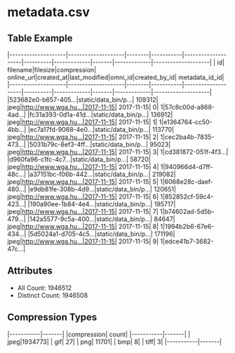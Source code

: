 # metadata.csv

## Table Example
|--------------------|--------------------|--------|-----------|--------------------|----------|-------------|-------|-------------|--------------------|
|                  id|            filename|filesize|compression|          online_url|created_at|last_modified|omni_id|created_by_id|      metadata_id_id|
|--------------------|--------------------|--------|-----------|--------------------|----------|-------------|-------|-------------|--------------------|
|523682e0-b657-405...|static/data_bin/p...|  109312|       jpeg|http://www.wga.hu...|2017-11-15|   2017-11-15|      0|            1|57c8c00d-a868-4ad...|
|fc31a393-0d1a-41d...|static/data_bin/p...|  136912|       jpeg|http://www.wga.hu...|2017-11-15|   2017-11-15|      1|            1|e1364764-cc50-4bb...|
|ec7a17fd-9068-4e0...|static/data_bin/p...|  113770|       jpeg|http://www.wga.hu...|2017-11-15|   2017-11-15|      2|            1|cec2ba4b-7835-473...|
|5031b79c-8ef3-4ff...|static/data_bin/p...|   95023|       jpeg|http://www.wga.hu...|2017-11-15|   2017-11-15|      3|            1|cd381872-051f-4f3...|
|d960fa96-c1fc-4c7...|static/data_bin/p...|   58720|       jpeg|http://www.wga.hu...|2017-11-15|   2017-11-15|      4|            1|940966d4-d7ff-48c...|
|a37151bc-f06b-442...|static/data_bin/p...|  219082|       jpeg|http://www.wga.hu...|2017-11-15|   2017-11-15|      5|            1|6068e28c-daef-480...|
|e9db81fe-308b-4d9...|static/data_bin/p...|  120651|       jpeg|http://www.wga.hu...|2017-11-15|   2017-11-15|      6|            1|852852cf-59c4-423...|
|190a90ee-1b84-4e4...|static/data_bin/p...|  195717|       jpeg|http://www.wga.hu...|2017-11-15|   2017-11-15|      7|            1|b74602ad-5d5b-479...|
|142a5577-9c5a-400...|static/data_bin/p...|   84647|       jpeg|http://www.wga.hu...|2017-11-15|   2017-11-15|      8|            1|1994b2b6-67e6-434...|
|5d5024a1-d705-4c5...|static/data_bin/p...|  171196|       jpeg|http://www.wga.hu...|2017-11-15|   2017-11-15|      9|            1|edce41b7-3682-47c...|


## Attributes
* All Count: 1946512
* Distinct Count: 1946508

## Compression Types
|-----------|-------|
|compression|  count|
|-----------|-------|
|       jpeg|1934773|
|        gif|     27|
|        png|  11701|
|        bmp|      8|
|       tiff|      3|
|-----------|-------|
